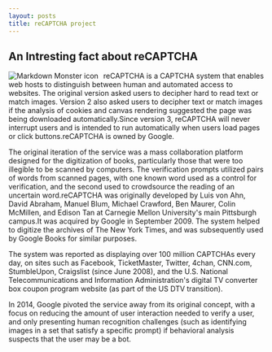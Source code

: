 ```yaml
---
layout: posts
title: reCAPTCHA project
---
```

##  An Intresting fact about reCAPTCHA
<img src="assets/image/recaptcha.png"
      alt= "Markdown Monster icon"
      style="float: left; margin-right : 10px;" />

reCAPTCHA is a CAPTCHA system that enables web hosts to distinguish between human and automated access to websites. The original version asked users to decipher hard to read text or match images. Version 2 also asked users to decipher text or match images if the analysis of cookies and canvas rendering suggested the page was being downloaded automatically.Since version 3, reCAPTCHA will never interrupt users and is intended to run automatically when users load pages or click buttons.reCAPTCHA is owned by Google.

The original iteration of the service was a mass collaboration platform designed for the digitization of books, particularly those that were too illegible to be scanned by computers. The verification prompts utilized pairs of words from scanned pages, with one known word used as a control for verification, and the second used to crowdsource the reading of an uncertain word.reCAPTCHA was originally developed by Luis von Ahn, David Abraham, Manuel Blum, Michael Crawford, Ben Maurer, Colin McMillen, and Edison Tan at Carnegie Mellon University's main Pittsburgh campus.It was acquired by Google in September 2009. The system helped to digitize the archives of The New York Times, and was subsequently used by Google Books for similar purposes.

The system was reported as displaying over 100 million CAPTCHAs every day, on sites such as Facebook, TicketMaster, Twitter, 4chan, CNN.com, StumbleUpon, Craigslist (since June 2008), and the U.S. National Telecommunications and Information Administration's digital TV converter box coupon program website (as part of the US DTV transition).

In 2014, Google pivoted the service away from its original concept, with a focus on reducing the amount of user interaction needed to verify a user, and only presenting human recognition challenges (such as identifying images in a set that satisfy a specific prompt) if behavioral analysis suspects that the user may be a bot.
